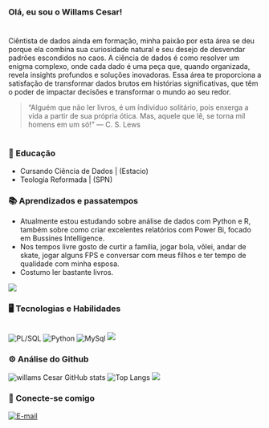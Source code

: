 ### Olá, eu sou o Willams Cesar!
#
<p>
Ciêntista de dados ainda em formação, minha paixão por esta área se deu porque ela combina sua curiosidade natural e seu desejo de desvendar padrões escondidos no caos. A ciência de dados é como resolver um enigma complexo, onde cada dado é uma peça que, quando organizada, revela insights profundos e soluções inovadoras. Essa área te proporciona a satisfação de transformar dados brutos em histórias significativas, que têm o poder de impactar decisões e transformar o mundo ao seu redor.  
</p>

> “Alguém que não ler livros, é um índividuo solitário, pois enxerga a vida a partir de sua própria ótica. Mas, aquele que lê, se torna mil homens em um só!”
― C. S. Lews
#
### 🏫 Educação
* Cursando Ciência de Dados | (Estacio)<br/>
* Teologia Reformada | (SPN)<br/>

### 📚 Aprendizados e passatempos
* Atualmente estou estudando sobre análise de dados com Python e R, também sobre como criar excelentes relatórios com Power Bi, focado em Bussines Intelligence. 
* Nos tempos livre gosto de curtir a familia, jogar bola, vôlei, andar de skate, jogar alguns FPS e conversar com meus filhos e ter tempo de qualidade com minha esposa.
* Costumo ler bastante livros.
  

<img src="https://user-images.githubusercontent.com/73097560/115834477-dbab4500-a447-11eb-908a-139a6edaec5c.gif">

### 🖥️ Tecnologias e Habilidades
<div style="display: inline-block"><br/>
  <img align="Center" alt="PL/SQL" src="https://img.shields.io/badge/PL%2FSQL-FFFFFF?style=for-the-badge&logo=oracle&logoColor=FF0000&labelColor=FFFFFF&color=FF0000">
  <img align="Center" alt="Python" src="https://img.shields.io/badge/python-3670A0?style=for-the-badge&logo=python&logoColor=ffdd54">
    <img align="Center" alt="MySql" src="https://img.shields.io/badge/MySQL-00000F?style=for-the-badge&logo=mysql&logoColor=white">
    
</div>
<img src="https://user-images.githubusercontent.com/73097560/115834477-dbab4500-a447-11eb-908a-139a6edaec5c.gif">

### ⚙️ Análise do Github
![willams Cesar GitHub stats](https://github-readme-stats.vercel.app/api?username=WillamsRBG&show_icons=true&theme=tokyonight)
![Top Langs](https://github-readme-stats.vercel.app/api/top-langs/?username=WillamsRBG&layout=compact&theme=tokyonight)
<img src="https://user-images.githubusercontent.com/73097560/115834477-dbab4500-a447-11eb-908a-139a6edaec5c.gif">


### 📱 Conecte-se comigo

[![E-mail](https://img.shields.io/badge/Gmail-D14836?style=for-the-badge&logo=gmail&logoColor=white)](willamscesargomes@gmail.com)
